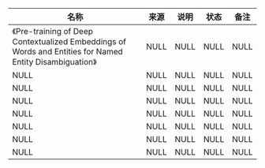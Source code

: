 |名称  |  来源   | 说明  |状态   | 备注  |
|  ----  | ----  |----  | ----  |----  |
| 《Pre-training of Deep Contextualized Embeddings of Words and Entities for Named Entity Disambiguation》  | NULL |NULL |NULL |NULL |
| NULL  | NULL |NULL |NULL |NULL |
| NULL  | NULL |NULL |NULL |NULL |
| NULL  | NULL |NULL |NULL |NULL |
| NULL  | NULL |NULL |NULL |NULL |
| NULL  | NULL |NULL |NULL |NULL |
| NULL  | NULL |NULL |NULL |NULL |
| NULL  | NULL |NULL |NULL |NULL |
